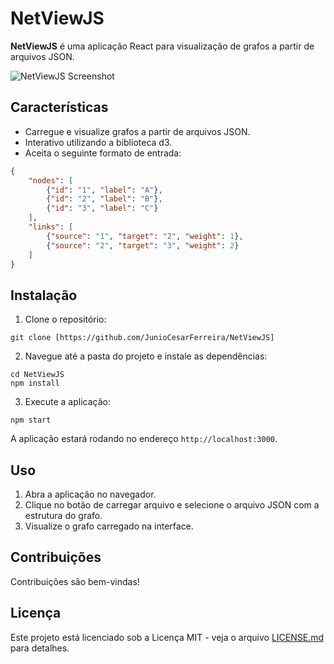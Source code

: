 # NetViewJS

**NetViewJS** é uma aplicação React para visualização de grafos a partir de arquivos JSON.

![NetViewJS Screenshot](https://github.com/JunioCesarFerreira/NetViewJS/tree/main/images/print.png)

## Características

- Carregue e visualize grafos a partir de arquivos JSON.
- Interativo utilizando a biblioteca d3.
- Aceita o seguinte formato de entrada:

```JSON
{
    "nodes": [
        {"id": "1", "label": "A"},
        {"id": "2", "label": "B"},
        {"id": "3", "label": "C"}
    ],
    "links": [
        {"source": "1", "target": "2", "weight": 1},
        {"source": "2", "target": "3", "weight": 2}
    ]
}
```


## Instalação

1. Clone o repositório:

```
git clone [https://github.com/JunioCesarFerreira/NetViewJS]
```

2. Navegue até a pasta do projeto e instale as dependências:

```
cd NetViewJS
npm install
```

3. Execute a aplicação:

```
npm start
```

A aplicação estará rodando no endereço `http://localhost:3000`.

## Uso

1. Abra a aplicação no navegador.
2. Clique no botão de carregar arquivo e selecione o arquivo JSON com a estrutura do grafo.
3. Visualize o grafo carregado na interface.

## Contribuições

Contribuições são bem-vindas!

## Licença

Este projeto está licenciado sob a Licença MIT - veja o arquivo [LICENSE.md](path_to_license.md) para detalhes.
